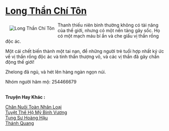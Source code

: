 <a href="https://truyentiki.com/long-than-chi-ton.33754/" title="Long Thần Chí Tôn"><h1>Long Thần Chí Tôn</h1></a><div style="display:table"><img align="right" style="float: left; padding: 10px;" src="https://truyentiki.com/a/img/str/src/33754.jpg" alt="Long Thần Chí Tôn">Thanh thiếu niên bình thường không có tài năng của thế giới, nhưng có một nền tảng gây sốc. Họ có một mạch máu bí ẩn và che giấu vị thần rồng độc ác. <p></p> Một cái chết biến thành một tai nạn, để những người trẻ tuổi hợp nhất ký ức về vị thần rồng độc ác và tinh thần thượng võ, và các vị thần đã gây chấn động thế giới! <p></p> Zhelong đã ngủ, và hét lên hàng ngàn ngọn núi. <p></p> Nhóm người hâm mộ: 254466679</div><p><br><b>Truyện Hay Khác :</b></p><a href="https://truyentiki.com/chan-nuoi-toan-nhan-loai.33753/" alt="Chăn Nuôi Toàn Nhân Loại">Chăn Nuôi Toàn Nhân Loại</a><br/><a href="https://github.com/nownovels/top500/tree/master/truyenhay/33713/" alt="Tuyệt Thế Hộ Mỹ Binh Vương">Tuyệt Thế Hộ Mỹ Binh Vương</a><br/><a href="https://github.com/nownovels/top500/tree/master/truyenhay/33719/" alt="Tụng Sư Hoàng Hậu">Tụng Sư Hoàng Hậu</a><br/><a href="https://github.com/nownovels/top500/tree/master/truyenhay/33897/" alt="Thánh Quang">Thánh Quang</a><br/>